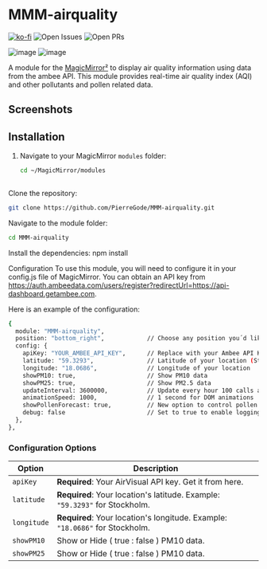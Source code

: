# MMM-airquality

[![ko-fi](https://ko-fi.com/img/githubbutton_sm.svg)](https://ko-fi.com/J3J2EARPK)  ![Open Issues](https://img.shields.io/github/issues/PierreGode/MMM-airquality) ![Open PRs](https://img.shields.io/github/issues-pr/PierreGode/MMM-airquality)



![image](https://github.com/user-attachments/assets/778da9d0-7f6c-438e-b0e1-cedc12642b47) ![image](https://github.com/user-attachments/assets/7afe5087-df9f-4d4d-abba-8d67eab04661)





A module for the [MagicMirror²](https://magicmirror.builders) to display air quality information using data from the ambee API. This module provides real-time air quality index (AQI) and other pollutants and pollen related data.

## Screenshots



## Installation

1. Navigate to your MagicMirror `modules` folder:
   ```bash
   cd ~/MagicMirror/modules
  
Clone the repository:
```bash
git clone https://github.com/PierreGode/MMM-airquality.git
```
Navigate to the module folder:
```bash
cd MMM-airquality
```
Install the dependencies:
npm install

Configuration
To use this module, you will need to configure it in your config.js file of MagicMirror. You can obtain an API key from https://auth.ambeedata.com/users/register?redirectUrl=https://api-dashboard.getambee.com.

Here is an example of the configuration:
```bash
{
  module: "MMM-airquality",
  position: "bottom_right",            // Choose any position you´d like
  config: {
    apiKey: "YOUR_AMBEE_API_KEY",      // Replace with your Ambee API Key
    latitude: "59.3293",               // Latitude of your location (Stockholm in this example)
    longitude: "18.0686",              // Longitude of your location
    showPM10: true,                    // Show PM10 data
    showPM25: true,                    // Show PM2.5 data
    updateInterval: 3600000,           // Update every hour 100 calls a day limitation from api and we call several endpoints.
    animationSpeed: 1000,              // 1 second for DOM animations
    showPollenForecast: true,          // New option to control pollen forecast display
    debug: false                       // Set to true to enable logging for debugging
  },
},


```


### Configuration Options 
| Option | Description | 
| --- | --- | 
| `apiKey` | **Required**: Your AirVisual API key. Get it from here. | 
| `latitude` | **Required**: Your location's latitude. Example: `"59.3293"` for Stockholm. | 
| `longitude` | **Required**: Your location's longitude. Example: `"18.0686"` for Stockholm. |
| `showPM10` | Show or Hide ( true : false )  PM10 data. |
| `showPM25` | Show or Hide ( true : false ) PM10 data. |
